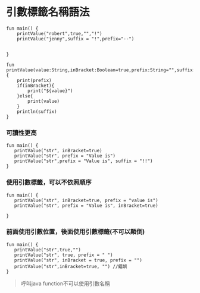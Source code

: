 # 引數標籤名稱語法

	fun main() {
	    printValue("robert",true,"","!")
	    printValue("jenny",suffix = "!",prefix="--")
	    
	    
	}
	
	fun printValue(value:String,inBracket:Boolean=true,prefix:String="",suffix:String=""){
	    print(prefix)
	    if(inBracket){
	        print("${value}")
	    }else{
	        print(value)
	    }
	    println(suffix)
	}

### 可讀性更高
	fun main() {
	   printValue("str", inBracket=true)
	   printValue("str", prefix = "Value is")
	   printValue("str",prefix = "Value is", suffix = "!!")    
	}
	
### 使用引數標籤，可以不依照順序
	fun main() {
	   printValue("str", inBracket=true, prefix = "value is")
	   printValue("str", prefix = "Value is", inBracket=true)  
	    
	}
	
### 前面使用引數位置，後面使用引數標籤(不可以顛倒)
	fun main() {
	   printValue("str",true,"")
	   printValue("str", true, prefix = " ")
	   printValue("str", inBracket = true, prefix = "")
	   printValue("str",inBracket=true, "") //錯誤	    
	}

> 呼叫java function不可以使用引數名稱

